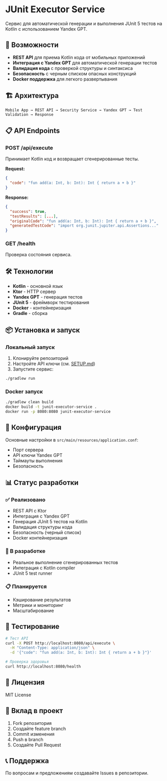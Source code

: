# JUnit Executor Service

Сервис для автоматической генерации и выполнения JUnit 5 тестов на Kotlin с использованием Yandex GPT.

## 🚀 Возможности

- **REST API** для приема Kotlin кода от мобильных приложений
- **Интеграция с Yandex GPT** для автоматической генерации тестов
- **Валидация кода** с проверкой структуры и синтаксиса
- **Безопасность** с черным списком опасных конструкций
- **Docker поддержка** для легкого развертывания

## 🏗️ Архитектура

```
Mobile App → REST API → Security Service → Yandex GPT → Test Validation → Response
```

## 📋 API Endpoints

### POST /api/execute
Принимает Kotlin код и возвращает сгенерированные тесты.

**Request:**
```json
{
  "code": "fun add(a: Int, b: Int): Int { return a + b }"
}
```

**Response:**
```json
{
  "success": true,
  "testResults": [...],
  "originalCode": "fun add(a: Int, b: Int): Int { return a + b }",
  "generatedTestCode": "import org.junit.jupiter.api.Assertions..."
}
```

### GET /health
Проверка состояния сервиса.

## 🛠️ Технологии

- **Kotlin** - основной язык
- **Ktor** - HTTP сервер
- **Yandex GPT** - генерация тестов
- **JUnit 5** - фреймворк тестирования
- **Docker** - контейнеризация
- **Gradle** - сборка

## 📦 Установка и запуск

### Локальный запуск

1. Клонируйте репозиторий
2. Настройте API ключи (см. [SETUP.md](SETUP.md))
3. Запустите сервис:

```bash
./gradlew run
```

### Docker запуск

```bash
./gradlew clean build
docker build -t junit-executor-service .
docker run -p 8080:8080 junit-executor-service
```

## 🔧 Конфигурация

Основные настройки в `src/main/resources/application.conf`:

- Порт сервера
- API ключи Yandex GPT
- Таймауты выполнения
- Безопасность

## 📊 Статус разработки

### ✅ Реализовано
- REST API с Ktor
- Интеграция с Yandex GPT
- Генерация JUnit 5 тестов на Kotlin
- Валидация структуры кода
- Безопасность (черный список)
- Docker контейнеризация

### 🔄 В разработке
- Реальное выполнение сгенерированных тестов
- Интеграция с Kotlin compiler
- JUnit 5 test runner

### 📋 Планируется
- Кэширование результатов
- Метрики и мониторинг
- Масштабирование

## 🧪 Тестирование

```bash
# Тест API
curl -X POST http://localhost:8080/api/execute \
  -H "Content-Type: application/json" \
  -d '{"code": "fun add(a: Int, b: Int): Int { return a + b }"}'

# Проверка здоровья
curl http://localhost:8080/health
```

## 📝 Лицензия

MIT License

## 🤝 Вклад в проект

1. Fork репозитория
2. Создайте feature branch
3. Commit изменения
4. Push в branch
5. Создайте Pull Request

## 📞 Поддержка

По вопросам и предложениям создавайте Issues в репозитории.
